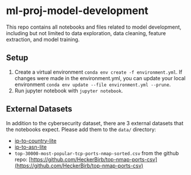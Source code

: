 # ml-proj-model-development

This repo contains all notebooks and files related to model development, including but not limited to data exploration, data cleaning, feature extraction, and model training.

## Setup

1. Create a virtual environment `conda env create -f environment.yml`. If changes were made in the environment.yml, you can update your local environment `conda env update --file environment.yml --prune`.
2. Run jupyter notebook with `jupyter notebook`.

## External Datasets

In addition to the cybersecurity dataset, there are 3 external datasets that the notebooks expect. Please add them to the `data/` directory:

- [ip-to-country-lite](https://db-ip.com/db/download/ip-to-country-lite)
- [ip-to-asn-lite](https://db-ip.com/db/download/ip-to-asn-lite)
- `top-30000-most-popular-tcp-ports-nmap-sorted.csv` from the github repo: [https://github.com/HeckerBirb/top-nmap-ports-csv](https://github.com/HeckerBirb/top-nmap-ports-csv)
